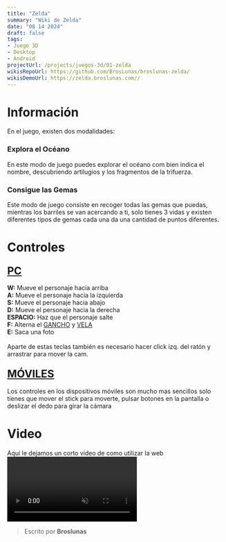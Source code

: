 ```yaml
---
title: "Zelda"
summary: "Wiki de Zelda"
date: "08 14 2024"
draft: false
tags:
- Juego 3D
- Desktop
- Android
projectUrl: /projects/juegos-3d/01-zelda
wikisRepoUrl: https://github.com/BrosLunas/broslunas-zelda/
wikisDemoUrl: https://zelda.broslunas.com//
---
```


# Información
En el juego, existen dos modalidades:

### Explora el Océano
En este modo de juego puedes explorar el océano com bien indica el nombre, descubriendo artilugios y los fragmentos de la trifuerza.
### Consigue las Gemas
Este modo de juego consiste en recoger todas las gemas que puedas, mientras los barriles se van acercando a ti, solo tienes 3 vidas y existen diferentes tipos de gemas cada una da una cantidad de puntos diferentes.

# Controles

### <b style="font-size:x-large; "><u>PC</u></b> <br>
<b>W:</b> Mueve el personaje hacia arriba <br>
<b>A:</b> Mueve el personaje hacia la izquierda <br>
<b>S:</b> Mueve el personaje hacia abajo <br>
<b>D:</b> Mueve el personaje hacia la derecha <br>
<b>ESPACIO:</b> Haz que el personaje salte <br>
<b>F:</b> Alterna el <u>GANCHO</u> y <u>VELA</u> <br>
<b>E:</b> Saca una foto <br> <br>
Aparte de estas teclas también es necesario hacer click izq. del ratón y arrastrar para mover la cam.

### <b style="font-size:x-large; "><u>MÓVILES</u></b> <br>
Los controles en los dispositivos móviles son mucho mas sencillos solo tienes que mover el stick para moverte, pulsar botones en la pantalla o deslizar el dedo para girar la cámara


# Video
Aquí le dejamos un corto video de como utilizar la web
<video class="container video" controls muted>
    <source src="/assets/video/gameplay/zelda.mp4" type="video/mp4">
</video>

> Escrito por **Broslunas**
